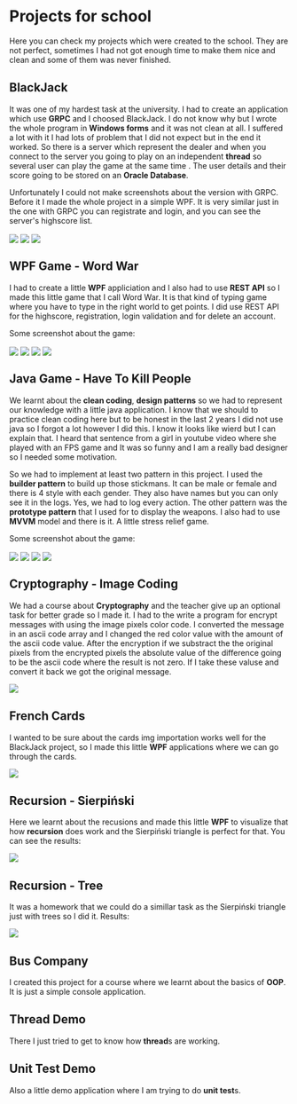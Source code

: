 # Projects for school

Here you can check my projects which were created to the school. They are not perfect, sometimes I had not got enough time to make them nice and clean and some of them was never finished.

## BlackJack

It was one of my hardest task at the university. I had to create an application which use **GRPC** and I choosed BlackJack. I do not know why but I wrote the whole program in **Windows forms** and it was not clean at all. I suffered a lot with it I had lots of problem that I did not expect but in the end it worked. So there is a server which represent the dealer and when you connect to the server you going to play on an independent **thread** so several user can play the game at the same time . The user details and their score going to be stored on an **Oracle Database**.

Unfortunately I could not make screenshots about the version with GRPC. Before it I made the whole project in a simple WPF. It is very similar just in the one with GRPC you can registrate and login, and you can see the server's highscore list.

<img align="center" src="./Screenshots/bj1.png">
<img align="center" src="./Screenshots/bj2.png">
<img align="center" src="./Screenshots/bj3.png">

## WPF Game - Word War

I had to create a little **WPF** appliciation and I also had to use  **REST API** so I made this little game that I call Word War. It is that kind of typing game where you have to type in the right world to get points. I did use REST API for the highscore, registration, login validation and for delete an account.

Some screenshot about the game:

<img align="center" src="./Screenshots/ww1.png">
<img align="center" src="./Screenshots/ww2.png">
<img align="center" src="./Screenshots/ww3.png">
<img align="center" src="./Screenshots/ww4.png">

## Java Game - Have To Kill People

We learnt about the **clean coding**, **design patterns** so we had to represent our knowledge with a little java application. I know that we should to practice clean coding here but to be honest in the last 2 years I did not use java so I forgot a lot however I did this. I know it looks like wierd but I can explain that. I heard that sentence from a girl in youtube video where she played with an FPS game and It was so funny and I am a really bad designer so I needed some motivation. 

So we had to implement at least two pattern in this project. I used the **builder pattern** to build up those stickmans. It can be male or female and there is 4 style with each gender. They also have names but you can only see it in the logs. Yes, we had to log every action. The other pattern was the **prototype pattern** that I used for to display the weapons. I also had to use **MVVM** model and there is it. A little stress relief game.

Some screenshot about the game:

<img align="center" src="./Screenshots/hkp1.png">
<img align="center" src="./Screenshots/hkp2.png">
<img align="center" src="./Screenshots/hkp3.png">
<img align="center" src="./Screenshots/hkp4.png">

## Cryptography - Image Coding

We had a course about **Cryptography** and the teacher give up an optional task for better grade so I made it. I had to the write a program for encrypt messages with using the image pixels color code. I converted the message in an ascii code array and I changed the red color value with the amount of the ascii code value. After the encryption if we substract the the original pixels from the encrypted pixels the absolute value of the difference going to be the ascii code where the result is not zero. If I take these valuse and convert it back we got the original message.

<img align="center" src="./Screenshots/encryption.png">

## French Cards

I wanted to be sure about the cards img importation works well for the BlackJack project, so I made this little **WPF** applications where we can go through the cards.

<img align="center" src="./Screenshots/frenchcards.png">

## Recursion - Sierpiński

Here we learnt about the recusions and made this little **WPF** to visualize that how **recursion** does work and the Sierpiński triangle is perfect for that. You can see the results:

<img align="center" src="./Screenshots/sierprinski.png">

## Recursion - Tree

It was a homework that we could do a simillar task as the Sierpiński triangle just with trees so I did it. Results:

<img align="center" src="./Screenshots/tree.png">

## Bus Company

I created this project for a course where we learnt about the basics of **OOP**.  It is just a simple console application.

## Thread Demo

There I just tried to get to know how **thread**s are working.

## Unit Test Demo

Also a little demo application where I am trying to do **unit test**s.